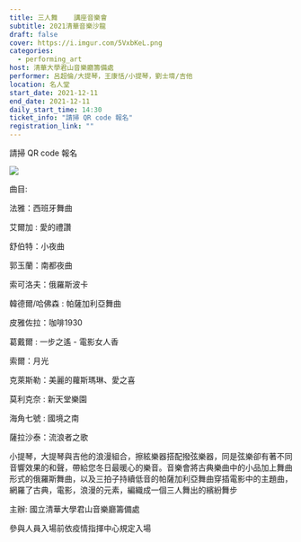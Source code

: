 ```yaml
---
title: 三人舞    講座音樂會
subtitle: 2021清華音樂沙龍 
draft: false
cover: https://i.imgur.com/5VxbKeL.png
categories:
  - performing_art
host: 清華大學君山音樂廳籌備處
performer: 呂超倫/大提琴，王康恬/小提琴，劉士堉/吉他
location: 名人堂
start_date: 2021-12-11
end_date: 2021-12-11
daily_start_time: 14:30
ticket_info: "請掃 QR code 報名"
registration_link: ""
---
```

請掃 QR code 報名  

<img class="w-25" src="https://i.imgur.com/2f4H0Gs.png" />


曲目:

法雅：西班牙舞曲

艾爾加 : 愛的禮讚

舒伯特：小夜曲

郭玉蘭：南都夜曲

索可洛夫：俄羅斯波卡

韓德爾/哈佛森 : 帕薩加利亞舞曲

皮雅佐拉：咖啡1930

葛戴爾 : 一步之遙 - 電影女人香

索爾：月光

克萊斯勒：美麗的蘿斯瑪琳、愛之喜

莫利克奈 : 新天堂樂園

海角七號 : 國境之南

薩拉沙泰：流浪者之歌


小提琴，大提琴與吉他的浪漫組合，擦絃樂器搭配撥弦樂器，同是弦樂卻有著不同音響效果的和聲，帶給您冬日最暖心的樂音。音樂會將古典樂曲中的小品加上舞曲形式的俄羅斯舞曲，以及三拍子持續低音的帕薩加利亞舞曲穿插電影中的主題曲，網羅了古典，電影，浪漫的元素，編織成一個三人舞出的繽紛舞步


主辦:  國立清華大學君山音樂廳籌備處

           
參與人員入場前依疫情指揮中心規定入場




